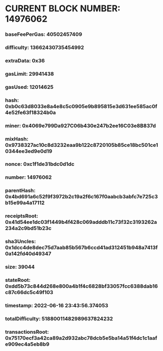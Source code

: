 # CURRENT BLOCK NUMBER: 14976062

### baseFeePerGas: 40502457409
### difficulty: 13662430735454992
### extraData: 0x36
### gasLimit: 29941438
### gasUsed: 12014625
### hash: 0xb0c63d8033e8a4e8c5c0905e9b895815e3d631ee585ac0f4e52fe63f18324b0a
### miner: 0x4069e799Da927C06b430e247b2ee16C03e8B837d
### mixHash: 0x9738327ac10c8d3232eaa9b122c8720105b85ce18bc501ce10344ee3ed9e0d19
### nonce: 0xc1f1de31bdc0d1dc
### number: 14976062
### parentHash: 0x4bd691a6c52f9f3972b2c19a2f6c167f0aabcb3abfc7e725c3b15e99a4a17112
### receiptsRoot: 0x41d54ee1dc03f1449b4f428c069adddb11c73f32c3193262a234a2c9bd51b23c
### sha3Uncles: 0x1dcc4de8dec75d7aab85b567b6ccd41ad312451b948a7413f0a142fd40d49347
### size: 39044
### stateRoot: 0xdd5b73c844d268e800a4b1f4c6828bf33057fcc6388dab16c87c66dc5c49f103
### timestamp: 2022-06-16 23:43:56.374053
### totalDifficulty: 51880011482989637824232
### transactionsRoot: 0x75170ecf3a42ca89a2d932abc78dcb5e5ba14a51f4dc1c1aafe909ec4a5eb8b9
